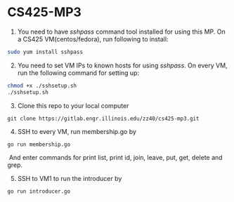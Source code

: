 # CS425-MP3

1. You need to have *sshpass* command tool installed for using this MP. On a CS425 VM(centos/fedora), run following to install:

```bash
sudo yum install sshpass
```

2. You need to set VM IPs to known hosts for using *sshpass*. On every VM, run the following command for setting up:

```bash
chmod +x ./sshsetup.sh
./sshsetup.sh
```

3. Clone this repo to your local computer

```git clone https://gitlab-beta.engr.illinois.edu/mingren3/MP1.git
git clone https://gitlab.engr.illinois.edu/zz40/cs425-mp3.git
```

4. SSH to every VM, run membership.go by

```
go run membership.go
```

​	And enter commands for print list, print id, join, leave, put, get, delete and grep.

5. SSH to VM1 to run the introducer by

```
go run introducer.go
```

